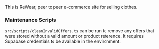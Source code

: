This is ReWear, peer to peer e-commerce site for selling clothes.

### Maintenance Scripts

`src/scripts/cleanInvalidOffers.ts` can be run to remove any offers that were
stored without a valid amount or product reference. It requires Supabase
credentials to be available in the environment.
